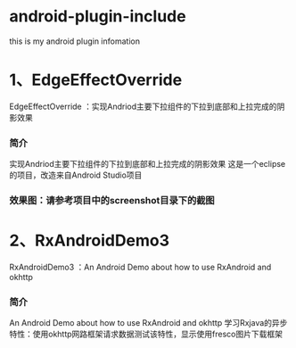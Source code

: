 # android-plugin-include
this is my android plugin infomation
# 1、EdgeEffectOverride
EdgeEffectOverride ：实现Andriod主要下拉组件的下拉到底部和上拉完成的阴影效果
### 简介
实现Andriod主要下拉组件的下拉到底部和上拉完成的阴影效果 这是一个eclipse的项目，改造来自Android Studio项目

### 效果图：请参考项目中的screenshot目录下的截图

# 2、RxAndroidDemo3
RxAndroidDemo3 ：An Android Demo about how to use RxAndroid and okhttp
### 简介
An Android Demo about how to use RxAndroid and okhttp
学习Rxjava的异步特性：使用okhttp网路框架请求数据测试该特性，显示使用fresco图片下载框架
